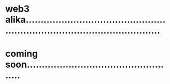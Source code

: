 # web3 alika...................................................................................................
# coming soon...................................................
